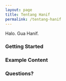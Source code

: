 ```yaml
---
layout: page
title: Tentang Hanif
permalink: /tentang-hanif
---
```


Halo. Gua Hanif.

### Getting Started

### Example Content


### Questions?
